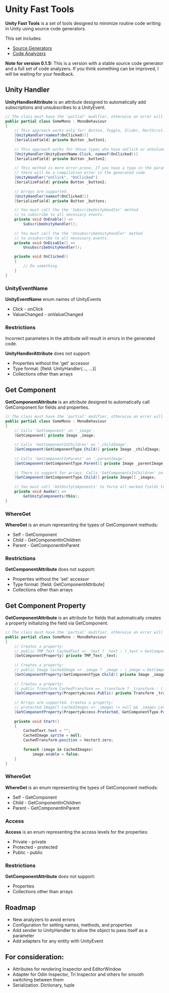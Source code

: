 # Unity Fast Tools
**Unity Fast Tools** is a set of tools designed to minimize routine code writing in Unity using source code generators.

This set includes:
* [Source Generators](https://github.com/VPDPersonal/UnityFastToolsGenerators)
* [Code Analyzers](https://github.com/VPDPersonal/UnityFastToolsAnalyzers)

**Note for version 0.1.5:** This is a version with a stable source code generator and a full set of code analyzers.
If you think something can be improved, I will be waiting for your feedback.

## Unity Handler
**UnityHandlerAttribute** is an attribute designed to automatically add subscriptions and unsubscribes to a UnityEvent.

```csharp
// The class must have the 'partial' modifier, otherwise an error will occur UTF0002
public partial class SomeMono : MonoBehaviour
{
    // This approach works only for: Button, Toggle, Slider, RectScroll.
    [UnityHandler(nameof(OnClicked))]
    [SerializeField] private Button _button1;
    
    // This approach works for those types who have onClick or onValueChanged event
    [UnityHandler(UnityEventName.Click, nameof(OnClicked))]
    [SerializeField] private Button _button2;
    
    // This method is more error-prone. If you have a typo in the parameters,
    // there will be a compilation error in the generated code.
    [UnityHandler("onClick", "OnClicked"]
    [SerializeField] private Button _button2;
    
    // Arrays are supported.
    [UnityHandler(nameof(OnClicked))]
    [SerializeField] private Button _buttons;

    // You must call the the 'SubscribeUnityHandler' method
    // to subscribe to all necessary events.
    private void OnEnable() =>
        SubscribeUnityHandler();
       
    // You must call the the 'UnsubscribeUnityHandler' method
    // to unsubscribe to all necessary events.
    private void OnDisable() =>
        UnsubscribeUnityHandler();

    private void OnClicked() 
    {
        // Do something
    }
}
```

### UnityEventName
**UnityEventName** enum names of UnityEvents
* Click - onClick
* ValueChanged - onValueChanged

### Restrictions
Incorrect parameters in the attribute will result in errors in the generated code.

**UnityHandlerAttribute** does not support:
* Properties without the 'get' accessor
* Type format: [field: UnityHandler(..., ...)]
* Collections other than arrays

## Get Component
**GetComponentAttribute** is an attribute designed to automatically call GetComponent for fields and properties.

```csharp
// The class must have the 'partial' modifier, otherwise an error will occur UTF0002
public partial class SomeMono : MonoBehaviour
{
    // Calls 'GetComponent' on '_image'.
    [GetComponent] private Image _image;
    
    // Calls 'GetComponentInChildren' on '_childImage'.
    [GetComponent(GetComponentType.Child)] private Image _childImage;
    
    // Calls 'GetComponentInParent' on '_parentImage'.
    [GetComponent(GetComponentType.Parent)] private Image _parentImage;
    
    // There is support for arrays. Calls 'GetComponentsInChildren' on '_images'.
    [GetComponent(GetComponentType.Child)] private Image[] _images;
    
    // You must call 'GetUnityComponents' to force all marked fields to 'GetComponent'.
    private void Awake() =>
        GetUnityComponents(this);
}
```
### WhereGet
**WhereGet** is an enum representing the types of GetComponent methods:
* Self - GetComponent
* Child - GetComponentInChildren
* Parent - GetComponentInParent

### Restrictions
**GetComponentAttribute** does not support:
* Properties without the 'set' accessor
* Type format: [field: GetComponentAttribute]
* Collections other than arrays

## Get Component Property
**GetComponentAttribute** is an attribute for fields that automatically creates a property initializing the field via GetComponent.

```csharp
// The class must have the 'partial' modifier, otherwise an error will occur UTF0002
public partial class SomeMono : MonoBehaviour
{
    // Creates a property:
    // public TMP_Text CachedText => _text ? _text : (_text = GetComponent<TMP_Text>())
    [GetComponentProperty] private TMP_Text _text;
    
    // Creates a property:
    // public Image CachedImage => _image ? _image : (_image = GetComponentInChildren<Image>())
    [GetComponentProperty(GetComponentType.Child)] private Image _image;
    
    // Creates a property:
    // public Transform CachedTransform => _transform ? _transform : (_transform = GetComponent<Transform>())
    [GetComponentProperty(PropertyAccess.Public) private Transform _transform;
    
    // Arrays are supported. Creates a property:
    // protected Image[] CachedImages => _images != null && _images.Length > 0 ? _images : (_images = GetComponentsInParent<Image());
    [GetComponentProperty(PropertyAccess.Protected, GetComponentType.Parent) private Image[] _images;
    
    private void Start()
    {
        CachedText.text = "";
        CachedImage.sprite = null;
        CachedTransform.position = Vector3.zero;
        
        foreach (image in CachedImages)
            image.enable = false;
    }
}
```
### WhereGet
**WhereGet** is an enum representing the types of GetComponent methods:
* Self - GetComponent
* Child - GetComponentInChildren
* Parent - GetComponentInParent

### Access
**Access** is an enum representing the access levels for the properties:
* Private - private
* Protected - protected
* Public - public

### Restrictions
**GetComponentAttribute** does not support:
* Properties
* Collections other than arrays

## Roadmap
* New analyzers to avoid errors
* Configuration for setting names, methods, and properties
* Add sender to UnityHandler to allow the object to pass itself as a parameter
* Add adapters for any entity with UnityEvent

## For consideration:
* Attributes for rendering Inspector and EditorWindow
* Adapter for Odin Inspector, Tri Inspector and others for smooth switching between them
* Serialization. Dictionary, tuple
